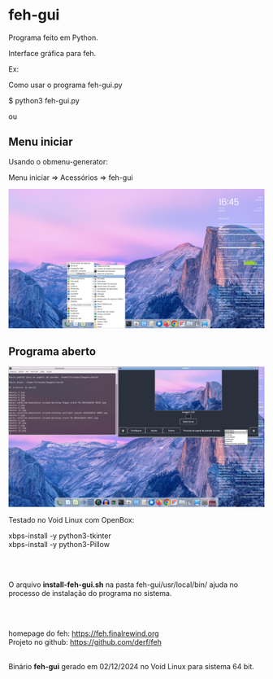 # feh-gui

Programa feito em Python.

Interface gráfica para feh.


Ex: 

Como usar o programa feh-gui.py

$ python3 feh-gui.py

ou

## Menu iniciar

Usando o obmenu-generator:

Menu iniciar => Acessórios => feh-gui

![](https://github.com/tuxslack/feh-gui/blob/f6acf1821f7272eb86fb68189ab3296053efa1f6/feh-gui-menu.png)

## Programa aberto

![](https://github.com/tuxslack/feh-gui/blob/9f59ac1d43ec9884847ba0a1d1033327782ba43d/feh-gui-0.2.png)




Testado no Void Linux com OpenBox:

xbps-install -y python3-tkinter <br>
xbps-install -y python3-Pillow  <br>


<br>
<br>

O arquivo **install-feh-gui.sh** na pasta feh-gui/usr/local/bin/ ajuda no processo de instalação do programa no sistema.

<br>
<br>

homepage do feh:   https://feh.finalrewind.org  <br>
Projeto no github: https://github.com/derf/feh  <br> <br>

Binário **feh-gui** gerado em 02/12/2024 no Void Linux para sistema 64 bit.

<br>


